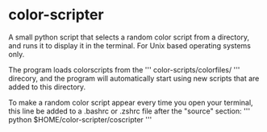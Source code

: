 # color-scripter
A small python script that selects a random color script from a directory, and runs it to display it in the terminal. For Unix based operating systems only. 

The program loads colorscripts from the 
''' color-scripts/colorfiles/ '''
direcory, and the program will automatically start using new scripts that 
are added to this directory.

To make a random color script appear every time you open your terminal,
this line be added to a .bashrc or .zshrc file after the "source" section:
''' python $HOME/color-scripter/coscripter '''
